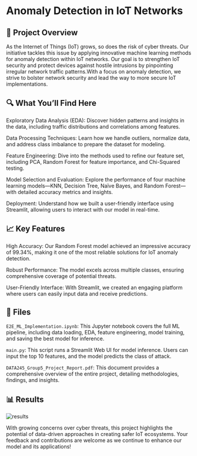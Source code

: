 # Anomaly Detection in IoT Networks

## 🚀 Project Overview
As the Internet of Things (IoT) grows, so does the risk of cyber threats. Our initiative tackles this issue by applying innovative machine learning methods for anomaly detection within IoT networks. Our goal is to strengthen IoT security and protect devices against hostile intrusions by pinpointing irregular network traffic patterns.With a focus on anomaly detection, we strive to bolster network security and lead the way to more secure IoT implementations.

## 🔍 What You’ll Find Here

Exploratory Data Analysis (EDA): Discover hidden patterns and insights in the data, including traffic distributions and correlations among features.

Data Processing Techniques: Learn how we handle outliers, normalize data, and address class imbalance to prepare the dataset for modeling.

Feature Engineering: Dive into the methods used to refine our feature set, including PCA, Random Forest for feature importance, and Chi-Squared testing.

Model Selection and Evaluation: Explore the performance of four machine learning models—KNN, Decision Tree, Naïve Bayes, and Random Forest—with detailed accuracy metrics and insights.

Deployment: Understand how we built a user-friendly interface using Streamlit, allowing users to interact with our model in real-time.

## 📈 Key Features

High Accuracy: Our Random Forest model achieved an impressive accuracy of 99.34%, making it one of the most reliable solutions for IoT anomaly detection.

Robust Performance: The model excels across multiple classes, ensuring comprehensive coverage of potential threats.

User-Friendly Interface: With Streamlit, we created an engaging platform where users can easily input data and receive predictions.

##  📁 Files

`E2E_ML_Implementation.ipynb`: This Jupyter notebook covers the full ML pipeline, including data loading, EDA, feature engineering, model training, and saving the best model for inference.

`main.py`: This script runs a Streamlit Web UI for model inference. Users can input the top 10 features, and the model predicts the class of attack.

`DATA245_Group5_Project_Report.pdf`: This document provides a comprehensive overview of the entire project, detailing methodologies, findings, and insights.

##  📊 Results

![results](https://github.com/user-attachments/assets/0d028100-5f83-40a5-b89c-2325067084d0)

With growing concerns over cyber threats, this project highlights the potential of data-driven approaches in creating safer IoT ecosystems. Your feedback and contributions are welcome as we continue to enhance our model and its applications!
